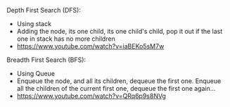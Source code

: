 Depth First Search (DFS):  
- Using stack  
- Adding the node, its one child, its one child's child, pop it out if the last one in stack has no more children
- https://www.youtube.com/watch?v=iaBEKo5sM7w


Breadth First Search (BFS):  
- Using Queue 
- Enqueue the node, and all its children, dequeue the first one. Enqueue all the children of the current first one, dequeue the first one again...
- https://www.youtube.com/watch?v=QRq6p9s8NVg  
